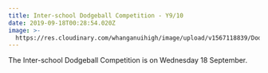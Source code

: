 ```yaml
---
title: Inter-school Dodgeball Competition - Y9/10
date: 2019-09-18T00:28:54.020Z
image: >-
  https://res.cloudinary.com/whanganuihigh/image/upload/v1567118839/Dodgeball_Comp_poster.jpg
---
```

The Inter-school Dodgeball Competition is on Wednesday 18 September.
